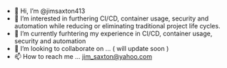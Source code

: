 - 👋 Hi, I’m @jimsaxton413
- 👀 I’m interested in furthering CI/CD, container usage, security and automation while reducing or eliminating traditional project life cycles.
- 🌱 I’m currently furhtering my experience in CI/CD, container usage, security and automation
- 💞️ I’m looking to collaborate on ...  ( will update soon )
- 📫 How to reach me ... jim_saxton@yahoo.com 

<!---
jimsaxton413/jimsaxton413 is a ✨ special ✨ repository because its `README.md` (this file) appears on your GitHub profile.
You can click the Preview link to take a look at your changes.
--->
